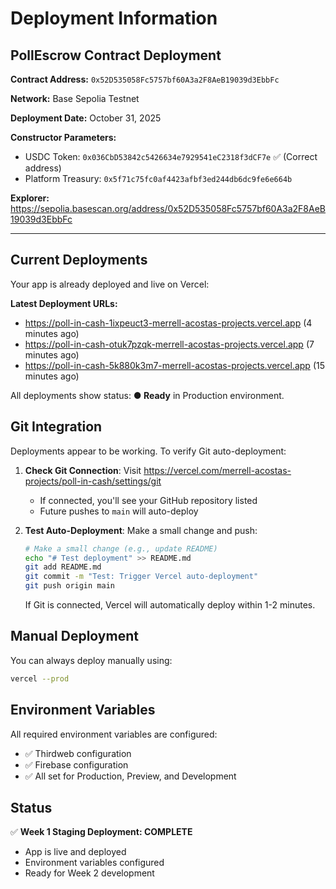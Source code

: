 # Deployment Information

## PollEscrow Contract Deployment

**Contract Address:** `0x52D535058Fc5757bf60A3a2F8AeB19039d3EbbFc`

**Network:** Base Sepolia Testnet

**Deployment Date:** October 31, 2025

**Constructor Parameters:**
- USDC Token: `0x036CbD53842c5426634e7929541eC2318f3dCF7e` ✅ (Correct address)
- Platform Treasury: `0x5f71c75fc0af4423afbf3ed244db6dc9fe6e664b`

**Explorer:** https://sepolia.basescan.org/address/0x52D535058Fc5757bf60A3a2F8AeB19039d3EbbFc

---

## Current Deployments

Your app is already deployed and live on Vercel:

**Latest Deployment URLs:**
- https://poll-in-cash-1ixpeuct3-merrell-acostas-projects.vercel.app (4 minutes ago)
- https://poll-in-cash-otuk7pzqk-merrell-acostas-projects.vercel.app (7 minutes ago)
- https://poll-in-cash-5k880k3m7-merrell-acostas-projects.vercel.app (15 minutes ago)

All deployments show status: **● Ready** in Production environment.

## Git Integration

Deployments appear to be working. To verify Git auto-deployment:

1. **Check Git Connection**: Visit https://vercel.com/merrell-acostas-projects/poll-in-cash/settings/git
   - If connected, you'll see your GitHub repository listed
   - Future pushes to `main` will auto-deploy

2. **Test Auto-Deployment**: Make a small change and push:
   ```bash
   # Make a small change (e.g., update README)
   echo "# Test deployment" >> README.md
   git add README.md
   git commit -m "Test: Trigger Vercel auto-deployment"
   git push origin main
   ```
   
   If Git is connected, Vercel will automatically deploy within 1-2 minutes.

## Manual Deployment

You can always deploy manually using:
```bash
vercel --prod
```

## Environment Variables

All required environment variables are configured:
- ✅ Thirdweb configuration
- ✅ Firebase configuration  
- ✅ All set for Production, Preview, and Development

## Status

✅ **Week 1 Staging Deployment: COMPLETE**
- App is live and deployed
- Environment variables configured
- Ready for Week 2 development

